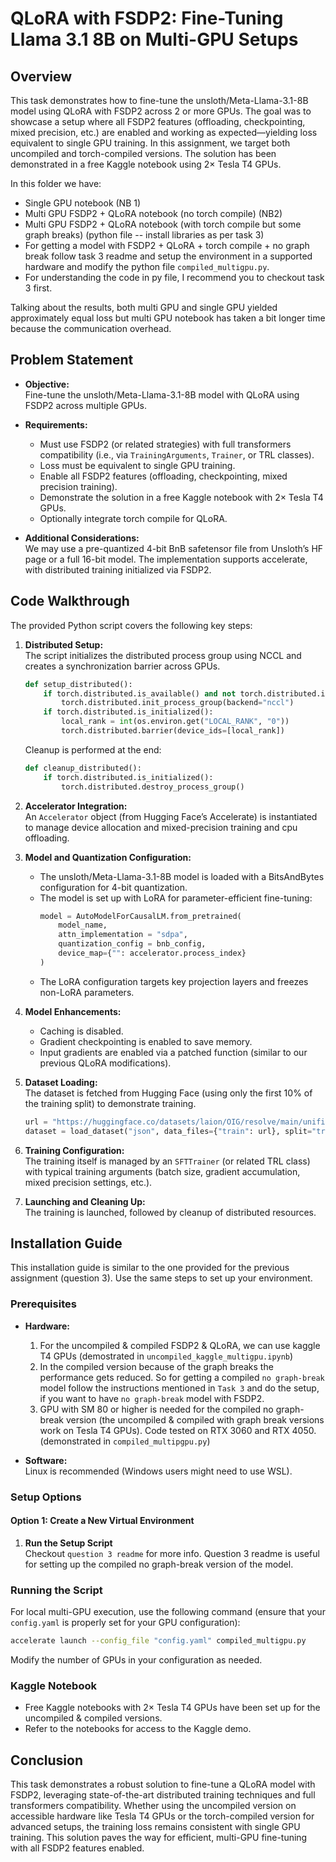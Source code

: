 # QLoRA with FSDP2: Fine-Tuning Llama 3.1 8B on Multi-GPU Setups

## Overview

This task demonstrates how to fine-tune the unsloth/Meta-Llama-3.1-8B model using QLoRA with FSDP2 across 2 or more GPUs. The goal was to showcase a setup where all FSDP2 features (offloading, checkpointing, mixed precision, etc.) are enabled and working as expected—yielding loss equivalent to single GPU training. In this assignment, we target both uncompiled and torch-compiled versions. The solution has been demonstrated in a free Kaggle notebook using 2× Tesla T4 GPUs.

In this folder we have:
- Single GPU notebook (NB 1)
- Multi GPU FSDP2 + QLoRA notebook (no torch compile) (NB2)
- Multi GPU FSDP2 + QLoRA notebook (with torch compile but some graph breaks) (python file -- install libraries as per task 3)
- For getting a model with FSDP2 + QLoRA + torch compile + no graph break follow task 3 readme and setup the environment in a supported hardware and modify the python file `compiled_multigpu.py`.
- For understanding the code in py file, I recommend you to checkout task 3 first.

Talking about the results, both multi GPU and single GPU yielded approximately equal loss but multi GPU notebook has taken a bit longer time because the communication overhead.

## Problem Statement

- **Objective:**  
  Fine-tune the unsloth/Meta-Llama-3.1-8B model with QLoRA using FSDP2 across multiple GPUs.
  
- **Requirements:**  
  - Must use FSDP2 (or related strategies) with full transformers compatibility (i.e., via `TrainingArguments`, `Trainer`, or TRL classes).
  - Loss must be equivalent to single GPU training.
  - Enable all FSDP2 features (offloading, checkpointing, mixed precision training).
  - Demonstrate the solution in a free Kaggle notebook with 2× Tesla T4 GPUs.
  - Optionally integrate torch compile for QLoRA.

- **Additional Considerations:**  
  We may use a pre-quantized 4-bit BnB safetensor file from Unsloth’s HF page or a full 16-bit model. The implementation supports accelerate, with distributed training initialized via FSDP2.

## Code Walkthrough

The provided Python script covers the following key steps:

1. **Distributed Setup:**  
   The script initializes the distributed process group using NCCL and creates a synchronization barrier across GPUs.
   ```python
   def setup_distributed():
       if torch.distributed.is_available() and not torch.distributed.is_initialized():
           torch.distributed.init_process_group(backend="nccl")
       if torch.distributed.is_initialized():
           local_rank = int(os.environ.get("LOCAL_RANK", "0"))
           torch.distributed.barrier(device_ids=[local_rank])
   ```
   Cleanup is performed at the end:
   ```python
   def cleanup_distributed():
       if torch.distributed.is_initialized():
           torch.distributed.destroy_process_group()
   ```

2. **Accelerator Integration:**  
   An `Accelerator` object (from Hugging Face’s Accelerate) is instantiated to manage device allocation and mixed-precision training and cpu offloading.

3. **Model and Quantization Configuration:**  
   - The unsloth/Meta-Llama-3.1-8B model is loaded with a BitsAndBytes configuration for 4-bit quantization.
   - The model is set up with LoRA for parameter-efficient fine-tuning:
     ```python
     model = AutoModelForCausalLM.from_pretrained(
         model_name,
         attn_implementation = "sdpa",
         quantization_config = bnb_config,
         device_map={"": accelerator.process_index}
     )
     ```
   - The LoRA configuration targets key projection layers and freezes non-LoRA parameters.

4. **Model Enhancements:**  
   - Caching is disabled.
   - Gradient checkpointing is enabled to save memory.
   - Input gradients are enabled via a patched function (similar to our previous QLoRA modifications).

5. **Dataset Loading:**  
   The dataset is fetched from Hugging Face (using only the first 10% of the training split) to demonstrate training.
   ```python
   url = "https://huggingface.co/datasets/laion/OIG/resolve/main/unified_chip2.jsonl"
   dataset = load_dataset("json", data_files={"train": url}, split="train[:10%]")
   ```

6. **Training Configuration:**  
   The training itself is managed by an `SFTTrainer` (or related TRL class) with typical training arguments (batch size, gradient accumulation, mixed precision settings, etc.).

7. **Launching and Cleaning Up:**  
   The training is launched, followed by cleanup of distributed resources.

## Installation Guide

This installation guide is similar to the one provided for the previous assignment (question 3). Use the same steps to set up your environment.

### Prerequisites

- **Hardware:**  
  1. For the uncompiled & compiled FSDP2 & QLoRA, we can use kaggle T4 GPUs (demostrated in `uncompiled_kaggle_multigpu.ipynb`)
  2. In the compiled version because of the graph breaks the performance gets reduced. So for getting a compiled `no graph-break` model follow the instructions mentioned in `Task 3` and do the setup, if you want to have `no graph-break` model with FSDP2.
  2. GPU with SM 80 or higher is needed for the compiled no graph-break version (the uncompiled & compiled with graph break versions work on Tesla T4 GPUs). Code tested on RTX 3060 and RTX 4050. (demonstrated in `compiled_multipgpu.py`)
  
- **Software:**  
  Linux is recommended (Windows users might need to use WSL).

### Setup Options

#### Option 1: Create a New Virtual Environment

1. **Run the Setup Script**  
   Checkout `question 3 readme` for more info. Question 3 readme is useful for setting up the compiled no graph-break version of the model.

### Running the Script

For local multi-GPU execution, use the following command (ensure that your `config.yaml` is properly set for your GPU configuration):
```bash
accelerate launch --config_file "config.yaml" compiled_multigpu.py
```
Modify the number of GPUs in your configuration as needed.

### Kaggle Notebook

- Free Kaggle notebooks with 2× Tesla T4 GPUs have been set up for the uncompiled & compiled versions.  
- Refer to the notebooks for access to the Kaggle demo.

## Conclusion

This task demonstrates a robust solution to fine-tune a QLoRA model with FSDP2, leveraging state-of-the-art distributed training techniques and full transformers compatibility. Whether using the uncompiled version on accessible hardware like Tesla T4 GPUs or the torch-compiled version for advanced setups, the training loss remains consistent with single GPU training. This solution paves the way for efficient, multi-GPU fine-tuning with all FSDP2 features enabled.